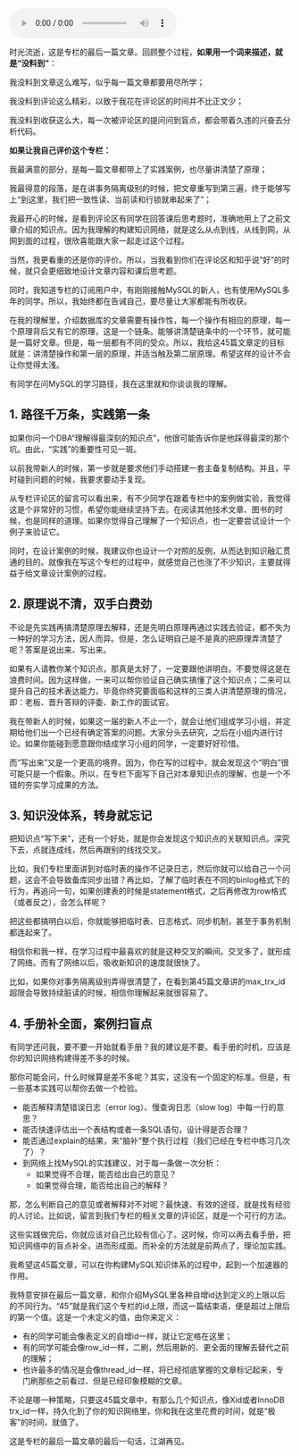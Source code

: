 <audio title="结束语 _ 点线网面，一起构建MySQL知识网络" src="https://static001.geekbang.org/resource/audio/c8/f5/c837ecf76803a518f96b640209fef0f5.mp3" controls="controls"></audio> 
<p>时光流逝，这是专栏的最后一篇文章。回顾整个过程，<strong>如果用一个词来描述，就是“没料到”</strong>：</p><p>我没料到文章这么难写，似乎每一篇文章都要用尽所学；</p><p>我没料到评论这么精彩，以致于我花在评论区的时间并不比正文少；</p><p>我没料到收获这么大，每一次被评论区的提问问到盲点，都会带着久违的兴奋去分析代码。</p><p><strong>如果让我自己评价这个专栏：</strong></p><p>我最满意的部分，是每一篇文章都带上了实践案例，也尽量讲清楚了原理；</p><p>我最得意的段落，是在讲事务隔离级别的时候，把文章重写到第三遍，终于能够写上“到这里，我们把一致性读、当前读和行锁就串起来了”；</p><p>我最开心的时候，是看到评论区有同学在回答课后思考题时，准确地用上了之前文章介绍的知识点。因为我理解的构建知识网络，就是这么从点到线，从线到网，从网到面的过程，很欣喜能跟大家一起走过这个过程。</p><p>当然，我更看重的还是你的评价。所以，当我看到你们在评论区和知乎说“好”的时候，就只会更细致地设计文章内容和课后思考题。</p><p>同时，我知道专栏的订阅用户中，有刚刚接触MySQL的新人，也有使用MySQL多年的同学。所以，我始终都在告诫自己，要尽量让大家都能有所收获。</p><p>在我的理解里，介绍数据库的文章需要有操作性，每一个操作有相应的原理，每一个原理背后又有它的原理，这是一个链条。能够讲清楚链条中的一个环节，就可能是一篇好文章。但是，每一层都有不同的受众。所以，我给这45篇文章定的目标就是：讲清楚操作和第一层的原理，并适当触及第二层原理。希望这样的设计不会让你觉得太浅。</p><!-- [[[read_end]]] --><p>有同学在问MySQL的学习路径，我在这里就和你谈谈我的理解。</p><h2>1.  路径千万条，实践第一条</h2><p>如果你问一个DBA“理解得最深刻的知识点”，他很可能告诉你是他踩得最深的那个坑。由此，“实践”的重要性可见一斑。</p><p>以前我带新人的时候，第一步就是要求他们手动搭建一套主备复制结构。并且，平时碰到问题的时候，我要求要动手复现。</p><p>从专栏评论区的留言可以看出来，有不少同学在跟着专栏中的案例做实验，我觉得这是个非常好的习惯，希望你能继续坚持下去。在阅读其他技术文章、图书的时候，也是同样的道理。如果你觉得自己理解了一个知识点，也一定要尝试设计一个例子来验证它。</p><p>同时，在设计案例的时候，我建议你也设计一个对照的反例，从而达到知识融汇贯通的目的。就像我在写这个专栏的过程中，就感觉自己也涨了不少知识，主要就得益于给文章设计案例的过程。</p><h2>2.  原理说不清，双手白费劲</h2><p>不论是先实践再搞清楚原理去解释，还是先明白原理再通过实践去验证，都不失为一种好的学习方法，因人而异。但是，怎么证明自己是不是真的把原理弄清楚了呢？答案是说出来、写出来。</p><p>如果有人请教你某个知识点，那真是太好了，一定要跟他讲明白。不要觉得这是在浪费时间。因为这样做，一来可以帮你验证自己确实搞懂了这个知识点；二来可以提升自己的技术表达能力，毕竟你终究要面临和这样的三类人讲清楚原理的情况，即：老板、晋升答辩的评委、新工作的面试官。</p><p>我在带新人的时候，如果这一届的新人不止一个，就会让他们组成学习小组，并定期给他们出一个已经有确定答案的问题。大家分头去研究，之后在小组内进行讨论。如果你能碰到愿意跟你结成学习小组的同学，一定要好好珍惜。</p><p>而“写出来”又是一个更高的境界。因为，你在写的过程中，就会发现这个“明白”很可能只是一个假象。所以，在专栏下面写下自己对本章知识点的理解，也是一个不错的夯实学习成果的方法。</p><h2>3.  知识没体系，转身就忘记</h2><p>把知识点“写下来”，还有一个好处，就是你会发现这个知识点的关联知识点。深究下去，点就连成线，然后再跟别的线找交叉。</p><p>比如，我们专栏里面讲到对临时表的操作不记录日志，然后你就可以给自己一个问题，这会不会导致备库同步出错？再比如，了解了临时表在不同的binlog格式下的行为，再追问一句，如果创建表的时候是statement格式，之后再修改为row格式（或者反之），会怎么样呢？</p><p>把这些都搞明白以后，你就能够把临时表、日志格式、同步机制，甚至于事务机制都连起来了。</p><p>相信你和我一样，在学习过程中最喜欢的就是这种交叉的瞬间。交叉多了，就形成了网络。而有了网络以后，吸收新知识的速度就很快了。</p><p>比如，如果你对事务隔离级别弄得很清楚了，在看到第45篇文章讲的max_trx_id超限会导致持续脏读的时候，相信你理解起来就很容易了。</p><h2>4.  手册补全面，案例扫盲点</h2><p>有同学还问我，要不要一开始就看手册？我的建议是不要。看手册的时机，应该是你的知识网络构建得差不多的时候。</p><p>那你可能会问，什么时候算是差不多呢？其实，这没有一个固定的标准。但是，有一些基本实践可以帮你去做一个检验。</p><ul>
<li>能否解释清楚错误日志（error log）、慢查询日志（slow log）中每一行的意思？</li>
<li>能否快速评估出一个表结构或者一条SQL语句，设计得是否合理？</li>
<li>能否通过explain的结果，来“脑补”整个执行过程（我们已经在专栏中练习几次了）？</li>
<li>到网络上找MySQL的实践建议，对于每一条做一次分析：
<ul>
<li>如果觉得不合理，能否给出自己的意见？</li>
<li>如果觉得合理，能否给出自己的解释？</li>
</ul>
</li>
</ul><p>那，怎么判断自己的意见或者解释对不对呢？最快速、有效的途径，就是找有经验的人讨论。比如说，留言到我们专栏的相关文章的评论区，就是一个可行的方法。</p><p>这些实践做完后，你就应该对自己比较有信心了。这时候，你可以再去看手册，把知识网络中的盲点补全，进而形成面。而补全的方法就是前两点了，理论加实践。</p><p>我希望这45篇文章，可以在你构建MySQL知识体系的过程中，起到一个加速器的作用。</p><p>我特意安排在最后一篇文章，和你介绍MySQL里各种自增id达到定义的上限以后的不同行为。“45”就是我们这个专栏的id上限，而这一篇结束语，便是超过上限后的第一个值。这是一个未定义的值，由你来定义：</p><ul>
<li>有的同学可能会像表定义的自增id一样，就让它定格在这里；</li>
<li>有的同学可能会像row_id一样，二刷，然后用新的、更全面的理解去替代之前的理解；</li>
<li>也许最多的情况是会像thread_id一样，将已经彻底掌握的文章标记起来，专门刷那些之前看过、但是已经印象模糊的文章。</li>
</ul><p>不论是哪一种策略，只要这45篇文章中，有那么几个知识点，像Xid或者InnoDB trx_id一样，持久化到了你的知识网络里，你和我在这里花费的时间，就是“极客”的时间，就值了。</p><p>这是专栏的最后一篇文章的最后一句话，江湖再见。</p><p><a href="http://lixbr66veiw63rtj.mikecrm.com/7IfMxSe"><img src="https://static001.geekbang.org/resource/image/a7/33/a7455b773a63af5588e398ee792e8033.jpg" alt=""></a></p>